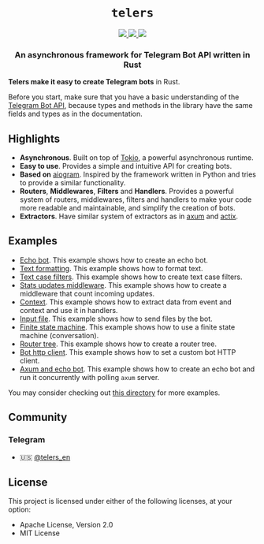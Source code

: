 <div align="center">

<h1><code>telers</code></h1>

<a href="https://docs.rs/telers">
<img src="https://img.shields.io/docsrs/telers?style=flat-square"/>
</a>
<a href="https://crates.io/crates/telers">
<img src="https://img.shields.io/crates/v/telers?style=flat-square"/>
</a>
<a href="https://core.telegram.org/bots/api">
<img src="https://img.shields.io/badge/Telegram%20Bot%20API-7.0-blue?style=flat-square&logo=telegram&label=Telegram%20Bot%20API"/>
</a>

<h3>
An asynchronous framework for Telegram Bot API written in Rust
</h3>

</div>

</p>

<b>Telers make it easy to create Telegram bots</b> in Rust.

Before you start, make sure that you have a basic understanding of the [Telegram Bot API](https://core.telegram.org/bots/api), because types and methods in the library have the same fields and types as in the documentation.

## Highlights
 - **Asynchronous**. Built on top of [Tokio](https://tokio.rs/), a powerful asynchronous runtime.
 - **Easy to use**. Provides a simple and intuitive API for creating bots.
 - **Based on** [aiogram](https://github.com/aiogram/aiogram/). Inspired by the framework written in Python and tries to provide a similar functionality.
 - **Routers**, **Middlewares**, **Filters** and **Handlers**. Provides a powerful system of routers, middlewares, filters and handlers to make your code more readable and maintainable, and simplify the creation of bots.
 - **Extractors**. Have similar system of extractors as in [axum](https://docs.rs/axum/latest/axum/extract/) and [actix](https://actix.rs/docs/extractors/).

## Examples
 - [Echo bot][examples/echo_bot]. This example shows how to create an echo bot.
 - [Text formatting][examples/text_formatting]. This example shows how to format text.
 - [Text case filters][examples/text_case_filters]. This example shows how to create text case filters.
 - [Stats updates middleware][examples/stats_incoming_updates_middleware]. This example shows how to create a middleware that count incoming updates.
 - [Context][examples/from_event_and_context]. This example shows how to extract data from event and context and use it in handlers.
 - [Input file][examples/input_file]. This example shows how to send files by the bot.
 - [Finite state machine][examples/finite_state_machine]. This example shows how to use a finite state machine (conversation).
 - [Router tree][examples/router_tree]. This example shows how to create a router tree.
 - [Bot http client][examples/bot_http_client]. This example shows how to set a custom bot HTTP client.
 - [Axum and echo bot][examples/axum_and_echo_bot]. This example shows how to create an echo bot and run it concurrently with polling `axum` server.

You may consider checking out [this directory][examples] for more examples.

## Community
### Telegram
- 🇺🇸 [@telers_en](https://t.me/telers_en)

## License
This project is licensed under either of the following licenses, at your option:
 - Apache License, Version 2.0
 - MIT License

[examples]: https://github.com/Desiders/telers/tree/dev-1.x/examples
[examples/axum_and_echo_bot]: https://github.com/Desiders/telers/tree/dev-1.x/examples/axum_and_echo_bot
[examples/bot_http_client]: https://github.com/Desiders/telers/tree/dev-1.x/examples/bot_http_client
[examples/router_tree]: https://github.com/Desiders/telers/tree/dev-1.x/examples/router_tree
[examples/finite_state_machine]: https://github.com/Desiders/telers/tree/dev-1.x/examples/finite_state_machine
[examples/input_file]: https://github.com/Desiders/telers/tree/dev-1.x/examples/input_file
[examples/from_event_and_context]: https://github.com/Desiders/telers/tree/dev-1.x/examples/from_event_and_context
[examples/stats_incoming_updates_middleware]: https://github.com/Desiders/telers/tree/dev-1.x/examples/stats_incoming_updates_middleware
[examples/text_case_filters]: https://github.com/Desiders/telers/tree/dev-1.x/examples/text_case_filters
[examples/text_formatting]: https://github.com/Desiders/telers/tree/dev-1.x/examples/text_formatting
[examples/echo_bot]: https://github.com/Desiders/telers/tree/dev-1.x/examples/echo_bot